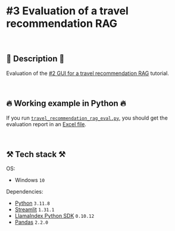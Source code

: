 # #3 Evaluation of a travel recommendation RAG

<br>

## 📖 Description 📖

Evaluation of the <a href="https://github.com/rokbenko/ai-playground/tree/main/llamaindex-tutorials/2-GUI_travel_recommendation_RAG">#2 GUI for a travel recommendation RAG</a> tutorial.

<br>

## 🔥 Working example in Python 🔥

If you run [`travel_recommendation_rag_eval.py`](https://github.com/rokbenko/ai-playground/blob/main/llamaindex-tutorials/3-Eval_travel_recommendation_RAG/travel_recommendation_rag_eval.py), you should get the evaluation report in an <a href="https://github.com/rokbenko/ai-playground/blob/main/llamaindex-tutorials/3-Eval_travel_recommendation_RAG/eval_report.xlsx">Excel file</a>.

<br>

## ⚒️ Tech stack ⚒️

OS:

- Windows `10`

Dependencies:

- [Python](https://www.python.org/) `3.11.8`
- [Streamlit](https://pypi.org/project/streamlit/) `1.31.1`
- [LlamaIndex Python SDK](https://pypi.org/project/llama-index/) `0.10.12`
- [Pandas](https://pypi.org/project/pandas/) `2.2.0`
